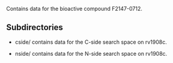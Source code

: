Contains data for the bioactive compound F2147-0712.

## Subdirectories

- cside/ contains data for the C-side search space on rv1908c.

- nside/ contains data for the N-side search space on rv1908c.

